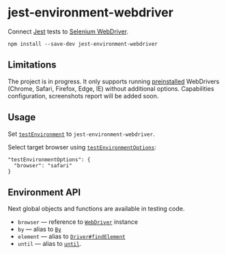 # jest-environment-webdriver

Connect [Jest](http://facebook.github.io/jest/) tests to [Selenium WebDriver](http://www.seleniumhq.org/projects/webdriver/).

    npm install --save-dev jest-environment-webdriver

## Limitations

The project is in progress. It only supports running [preinstalled](https://github.com/SeleniumHQ/selenium/tree/master/javascript/node/selenium-webdriver#installation) WebDrivers (Chrome, Safari, Firefox, Edge, IE) without additional options. Capabilities configuration, screenshots report will be added soon.

## Usage

Set [`testEnvironment`](https://facebook.github.io/jest/docs/en/configuration.html#testenvironment-string) to `jest-environment-webdriver`.

Select target browser using [`testEnvironmentOptions`](https://facebook.github.io/jest/docs/en/configuration.html#testenvironmentoptions-object):

    "testEnvironmentOptions": {
      "browser": "safari"
    }

## Environment API

Next global objects and functions are available in testing code.

 * `browser` — reference to [`WebDriver`](http://seleniumhq.github.io/selenium/docs/api/javascript/module/selenium-webdriver/index_exports_WebDriver.html) instance
 * `by` — alias to [`By`](http://seleniumhq.github.io/selenium/docs/api/javascript/module/selenium-webdriver/index_exports_By.html)
 * `element` — alias to [`Driver#findElement`](http://seleniumhq.github.io/selenium/docs/api/javascript/module/selenium-webdriver/chrome_exports_Driver.html#findElement)
 * `until` — alias to [`until`](http://seleniumhq.github.io/selenium/docs/api/javascript/module/selenium-webdriver/lib/until.html).
